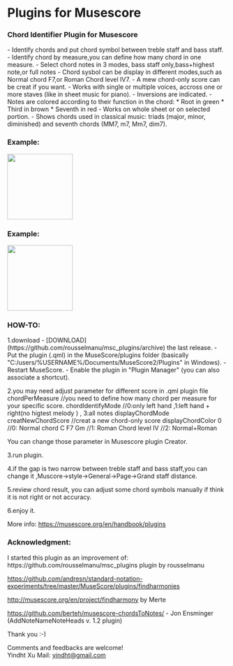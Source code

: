 # Plugins for Musescore

<h3>Chord Identifier Plugin  for Musescore</h3>
- Identify chords and put chord symbol between treble staff and bass staff.
- Identify chord by measure,you can define how many chord in one measure.
- Select chord notes in 3 modes, bass staff only,bass+highest note,or full notes
- Chord sysbol can be display in different modes,such as Normal chord F7,or Roman Chord level IV7.
- A mew chord-only score can be creat if you want.
- Works with single or multiple voices, accross one or more staves (like in sheet music for piano).
- Inversions are indicated.
- Notes are colored according to their function in the chord:
	* Root in green
	* Third in brown
	* Seventh in red
- Works on whole sheet or on selected portion.
- Shows chords used in classical music: triads (major, minor, diminished) and seventh chords (MM7, m7, Mm7, dim7).<br/>

<h3>Example:</h3>
<img height="150px" src="https://github.com/yindht/msc_plugins/blob/master/example1.png"/>
<br/>

<h3>Example:</h3>
<img height="150px" src="https://github.com/yindht/msc_plugins/example2.png"/>
<br/>

<h3>HOW-TO:</h3>
1.download 
- [DOWNLOAD](https://github.com/rousselmanu/msc_plugins/archive) the last release.
- Put the plugin (.qml) in the MuseScore/plugins folder (basically "C:/users/%USERNAME%/Documents/MuseScore2/Plugins" in Windows).
- Restart MuseScore.
- Enable the plugin in "Plugin Manager" (you can also associate a shortcut).


2.you may need adjust parameter for different score  in .qml plugin file
  chordPerMeasure  //you need to define how many chord per measure for your specific score.
  chordIdentifyMode  //0:only left hand ,1:left hand + right(no higtest melody ) , 3:all notes 
  displayChordMode
  creatNewChordScore //creat a new chord-only score
  displayChordColor  0  //0: Normal chord C  F7  Gm
                        //1: Roman Chord level   Ⅳ
                       //2: Normal+Roman
                       
  You can change those parameter in Musescore plugin Creator.
  
3.run plugin.

4.if the gap is two narrow between treble staff and bass staff,you can change it ,Muscore->style->General->Page->Grand staff distance.

5.review chord result, you can adjust some chord symbols manually if think it is not right or not accuracy.  

6.enjoy it.

More info: https://musescore.org/en/handbook/plugins

<h3>Acknowledgment:</h3>
I started this plugin as an improvement of: 
  https://github.com/rousselmanu/msc_plugins  plugin by rousselmanu
  
  https://github.com/andresn/standard-notation-experiments/tree/master/MuseScore/plugins/findharmonies
  
  http://musescore.org/en/project/findharmony  by Merte
  
  https://github.com/berteh/musescore-chordsToNotes/  - Jon Ensminger (AddNoteNameNoteHeads v. 1.2 plugin)
  
  Thank you :-)


Comments and feedbacks are welcome!<br/>
Yindht Xu
Mail: yindht@gmail.com
